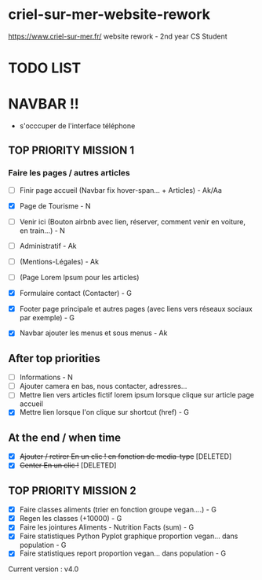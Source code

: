 # criel-sur-mer-website-rework
https://www.criel-sur-mer.fr/ website rework - 2nd year CS Student

# TODO LIST

# NAVBAR !!

- s'occcuper de l'interface téléphone

## TOP PRIORITY MISSION 1
### Faire les pages / autres articles
- [ ] Finir page accueil (Navbar fix hover-span... + Articles) - Ak/Aa
- [x] Page de Tourisme - N
- [ ] Venir ici (Bouton airbnb avec lien, réserver, comment venir en voiture, en train...) - N
- [ ] Administratif - Ak
- [ ] (Mentions-Légales) - Ak
- [ ] (Page Lorem Ipsum pour les articles)

- [x] Formulaire contact (Contacter) - G
- [x] Footer page principale et autres pages (avec liens vers réseaux sociaux par exemple) - G
- [x] Navbar ajouter les menus et sous menus - Ak


## After top priorities
- [ ] Informations - N
- [ ] Ajouter camera en bas, nous contacter, adressres...
- [ ] Mettre lien vers articles fictif lorem ipsum lorsque clique sur article page accueil
- [x] Mettre lien lorsque l'on clique sur shortcut (href) - G

## At the end / when time
- [x] ~~Ajouter / retirer En un clic ! en fonction de media-type~~ [DELETED]
- [x] ~~Center En un clic !~~ [DELETED]

## TOP PRIORITY MISSION 2
- [x] Faire classes aliments (trier en fonction groupe vegan....) - G
- [x] Regen les classes (+10000) - G
- [x] Faire les jointures Aliments - Nutrition Facts (sum) - G
- [x] Faire statistiques Python Pyplot graphique proportion vegan... dans population - G
- [x] Faire statistiques report proportion vegan... dans population - G

Current version : v4.0
